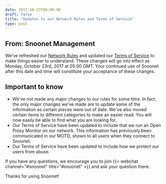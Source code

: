 ```yaml
--- 
date: 2017-10-23T00:00:00
draft: false
title: "Updates to our Network Rules and Terms of Service"
type: post
---
```


## From: Snoonet Management

We've refreshed our [Network Rules](/rules) and updated our [Terms of Service](/tos) to make things easier to understand. These changes will go into effect as Monday, October 23rd, 2017 at 05:00 GMT. Your continued use of Snoonet after this date and time will constitute your acceptance of these changes.

## Important to know
* We've not made any major changes to our rules for some time. In fact, the only major changes we've made are to update some of the information as certain pieces were out of date. We've also moved certain items to different categories to make an easier read. You will now easily be able to find what you are looking for.
* Our Terms of Service have been updated to include that we run an Open Proxy Monitor on our network. This information has previously been communicated in our MOTD, shown to all users when they connect to Snoonet.
* Our Terms of Service have been updated to include how we protect our users from abuse.

If you have any questions, we encourage you to join {{< webchat channel="#snoonet" title="#snoonet" >}} and ask your question there.

Thanks for using Snoonet!

